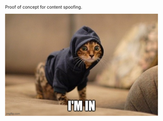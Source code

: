 Proof of concept for content spoofing.

![cat in a hoodie says i'm in](https://raw.githubusercontent.com/adborden/poc/master/44uwon.jpg)


<script>
function ci() {
  alert('... with code injection?');
}

setTimeout(3, ci);
</script>
